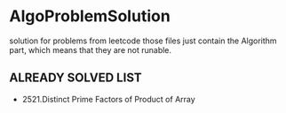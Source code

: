 # AlgoProblemSolution
solution for problems from leetcode
those files just contain the Algorithm part, which means that they are not runable.
## ALREADY SOLVED LIST
- 2521.Distinct Prime Factors of Product of Array
